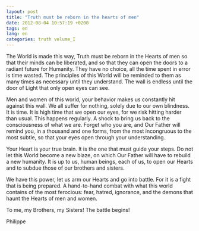 ```yaml
---
layout: post
title: "Truth must be reborn in the hearts of men"
date: 2012-08-04 10:57:19 +0200
tags: en
lang: en
categories: truth volume_I
---
```

The World is made this way, Truth must be reborn in the Hearts of men so that their minds can be liberated, and so that they can open the doors to a radiant future for Humanity. They have no choice, all the time spent in error is time wasted. The principles of this World will be reminded to them as many times as necessary until they understand. The wall is endless until the door of Light that only open eyes can see.

Men and women of this world, your behavior makes us constantly hit against this wall. We all suffer for nothing, solely due to our own blindness. It is time. It is high time that we open our eyes, for we risk hitting harder than usual. This happens regularly. A shock to bring us back to the consciousness of what we are. Forget who you are, and Our Father will remind you, in a thousand and one forms, from the most incongruous to the most subtle, so that your eyes open through your understanding.

Your Heart is your true brain. It is the one that must guide your steps. Do not let this World become a new blaze, on which Our Father will have to rebuild a new humanity. It is up to us, human beings, each of us, to open our Hearts and to subdue those of our brothers and sisters.

We have this power, let us arm our Hearts and go into battle. For it is a fight that is being prepared. A hand-to-hand combat with what this world contains of the most ferocious: fear, hatred, ignorance, and the demons that haunt the Hearts of men and women.

To me, my Brothers, my Sisters! The battle begins!

Philippe

<!--
This work is licensed under a Creative Commons Attribution-NonCommercial 4.0 International License.
-->